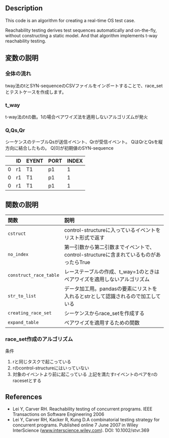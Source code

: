 ## Description

This code is an algorithm for creating a real-time OS test case.

Reachability testing derives test sequences automatically and on-the-fly, without constructing a static model.  And that algorithm implements t-way reachability testing.

## 変数の説明

### 全体の流れ
tway法のtとSYN-sequenceのCSVファイルをインポートすることで、race_setとテストケースを作成します。

### t_way
t-way法のtの数。1の場合ペアワイズ法を適用しないアルゴリズムが発火

### Q,Qs,Qr
シーケンスのテーブルQsが送信イベント、Qrが受信イベント。
QはQrとQsを縦方向に結合したもの。
Q[0]が初期値のSYN-sequence

||ID|EYENT|PORT|INDEX|
|:---| :--- | :--- | :--- | :---|
|0|r1|T1|p1|1|
|0|r1|T1|p1|1|
|0|r1|T1|p1|1|



## 関数の説明
|関数|説明|
|:---|:---|
|`cstruct`|control-structureに入っているイベントをリスト形式で返す|
|`no_index`|第一引数から第二引数までイベントで、control-structureに含まれているものがあったらTrue|
|`construct_race_table`|レーステーブルの作成、t_way=1のときはペアワイズを適用しないアルゴリズム|
|`str_to_list`|データ加工用。pandasの要素にリストを入れるとstrとして認識されるので加工している|
|`creating_race_set`|シーケンスからrace_setを作成する|
|`expand_table`|ペアワイズを適用するための関数|

### race_set作成のアルゴリズム
条件
1. rと同じタスクで起こっている
2. rのcontrol-structureにはいっていない
2. 対象のイベントより前に起こっている
上記を満たすrイベントのペアをrのracesetとする


## References

- Lei Y, Carver RH. Reachability testing of concurrent programs. IEEE Transactions on Software Engineering 2006
- Lei Y, Carver RH, Kacker R, Kung D.A combinatorial testing strategy for concurrent programs. Published online 7 June 2007 in Wiley InterScience (www.interscience.wiley.com). DOI: 10.1002/stvr.369
